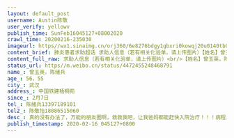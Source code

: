 ```yaml
---
layout: default_post
username: Austin陈敬
user_verify: yellowv
publish_time: SunFeb16045127+08002020
crawl_time: 20200216-235030
imageurl: https//wx1.sinaimg.cn/orj360/6e8276bdgy1gbxri0kowqj20u0140tb0.jpg,https//wx1.sinaimg.cn/orj360/6e8276bdgy1gbxri0x2a3j20u0140abw.jpg
content_brief: 肺炎患者求助超话 求助人信息（若有相关化验单，请上传图片）【姓名】曾玉英，陈绪兵【年龄】56，55【所在城市】武汉【所在小区、社区】中国铁建梧桐苑【患病时间】2月7日【联系方式】陈绪兵13397189101【其他紧急联系人】陈敬怡18086515060【病情描述】真的没有办法了，万能的朋友圈啊， ...全文
content_full_raw: 求助人信息（若有相关化验单，请上传图片）<br/>【姓名】曾玉英，陈绪兵<br/>【年龄】56，55<br/>【所在城市】武汉<br/>【所在小区、社区】中国铁建梧桐苑<br/>【患病时间】2月7日<br/>【联系方式】陈绪兵13397189101<br/>【其他紧急联系人】陈敬怡18086515060<br/>【病情描述】真的没有办法了，万能的朋友圈啊，救救我吧，让我爸妈都能赶快入院治疗！！！病程发展一周有余了，妈妈已经非常严重，没理由密切接触也同样肺部感染被隔离的爸爸却不会发展成同样情况的，说好的影像学就确诊呢，隔离自己靠抵抗力硬扛有什么用啊！！！求让爸妈都能入院接收正规治疗！！！实名求助！！！
status_url: https//m.weibo.cn/status/4472455248468791
name_: 曾玉英，陈绪兵
age_: 56，55
city_: 武汉
address_: 中国铁建梧桐苑
since_: 2月7日
tel_: 陈绪兵13397189101
tel2_: 陈敬怡18086515060
desc_: 真的没有办法了，万能的朋友圈啊，救救我吧，让我爸妈都能赶快入院治疗！！！病程发展一周有余了，妈妈已经非常严重，没理由密切接触也同样肺部感染被隔离的爸爸却不会发展成同样情况的，说好的影像学就确诊呢，隔离自己靠抵抗力硬扛有什么用啊！！！求让爸妈都能入院接收正规治疗！！！实名求助！！！
publish_timestamp: 2020-02-16 045127+0800
---
```


